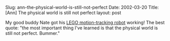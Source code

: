 Slug: ann-the-physical-world-is-still-not-perfect
Date: 2002-03-20
Title: [Ann] The physical world is still not perfect
layout: post

My good buddy Nate got his <a href="http://www.nullgel.com/projects.html">LEGO motion-tracking robot</a> working! The best quote: &quot;the most important thing I&#39;ve learned is that the physical world is still not perfect. Bummer.&quot;
